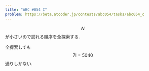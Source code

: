 ```yaml
---
title: "ABC #054 C"
problem: https://beta.atcoder.jp/contests/abc054/tasks/abc054_c
---
```

$$ N $$ が小さいので訪れる順序を全探索する.

全探索しても $$ 7! = 5040 $$ 通りしかない.
